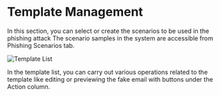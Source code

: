 # Template Management

In this section, you can select or create the scenarios to be used in the phishing attack The scenario samples in the system are accessible from Phishing Scenarios tab.

![Template List](https://www.keepnetlabs.com/wp-content/uploads/Template-List-1.png)

In the template list, you can carry out various operations related to the template like editing or previewing the fake email with buttons under the Action column. 
